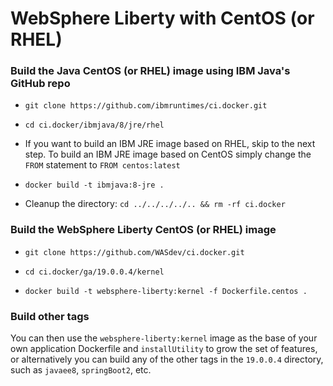 # WebSphere Liberty with CentOS (or RHEL)

### Build the Java CentOS (or RHEL) image using IBM Java's GitHub repo
* `git clone https://github.com/ibmruntimes/ci.docker.git`

* `cd ci.docker/ibmjava/8/jre/rhel`

* If you want to build an IBM JRE image based on RHEL, skip to the next step.  To build an IBM JRE image based on CentOS simply change the `FROM` statement to `FROM centos:latest`

* `docker build -t ibmjava:8-jre .`

* Cleanup the directory: `cd ../../../../.. && rm -rf ci.docker`

### Build the WebSphere Liberty CentOS (or RHEL) image
* `git clone https://github.com/WASdev/ci.docker.git`

* `cd ci.docker/ga/19.0.0.4/kernel`

* `docker build -t websphere-liberty:kernel -f Dockerfile.centos .`

### Build other tags
You can then use the `websphere-liberty:kernel` image as the base of your own application Dockerfile and `installUtility` to grow the set of features, or alternatively you can build any of the other tags in the `19.0.0.4` directory, such as `javaee8`, `springBoot2`, etc.  

